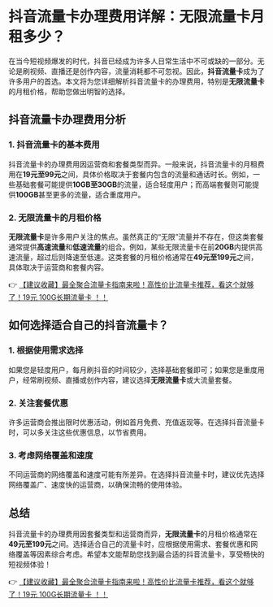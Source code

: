 # 抖音流量卡办理费用详解：无限流量卡月租多少？

在当今短视频爆发的时代，抖音已经成为许多人日常生活中不可或缺的一部分。无论是刷视频、直播还是创作内容，流量消耗都不可忽视。因此，**抖音流量卡**成为了许多用户的首选。本文将为您详细解析抖音流量卡的办理费用，特别是**无限流量卡**的月租价格，帮助您做出明智的选择。

## 抖音流量卡办理费用分析

### 1. 抖音流量卡的基本费用
抖音流量卡的办理费用因运营商和套餐类型而异。一般来说，抖音流量卡的月租费用在**19元至99元**之间，具体价格取决于套餐内包含的流量和通话时长。例如，一些基础套餐可能提供**10GB至30GB**的流量，适合轻度用户；而高端套餐则可能提供**100GB**甚至更多的流量，适合重度用户。

### 2. 无限流量卡的月租价格
**无限流量卡**是许多用户关注的焦点。虽然真正的“无限”流量并不存在，但这类套餐通常提供**高速流量**和**低速流量**的组合。例如，某些无限流量卡在前**20GB**内提供高速流量，超过后则降速至低速。这类套餐的月租价格通常在**49元至199元**之间，具体取决于运营商和套餐内容。

👉 [【建议收藏】最全聚合流量卡指南来啦！高性价比流量卡推荐，看这个就够了！19元 100G长期流量卡 ！！](https://bit.ly/Liuliangka)

## 如何选择适合自己的抖音流量卡？

### 1. 根据使用需求选择
如果您是轻度用户，每月刷抖音的时间较少，选择基础套餐即可；如果您是重度用户，经常刷视频、直播或创作内容，建议选择**无限流量卡**或大流量套餐。

### 2. 关注套餐优惠
许多运营商会推出限时优惠活动，例如首月免费、充值返现等。在选择抖音流量卡时，可以多关注这些优惠信息，以节省费用。

### 3. 考虑网络覆盖和速度
不同运营商的网络覆盖和速度可能有所差异。在选择抖音流量卡时，建议优先选择网络覆盖广、速度快的运营商，以确保流畅的使用体验。

## 总结

抖音流量卡的办理费用因套餐类型和运营商而异，**无限流量卡**的月租价格通常在**49元至199元**之间。选择适合自己的流量卡时，应根据使用需求、套餐优惠和网络覆盖等因素综合考虑。希望本文能帮助您找到最合适的抖音流量卡，享受畅快的短视频体验！

👉 [【建议收藏】最全聚合流量卡指南来啦！高性价比流量卡推荐，看这个就够了！19元 100G长期流量卡 ！！](https://bit.ly/Liuliangka)